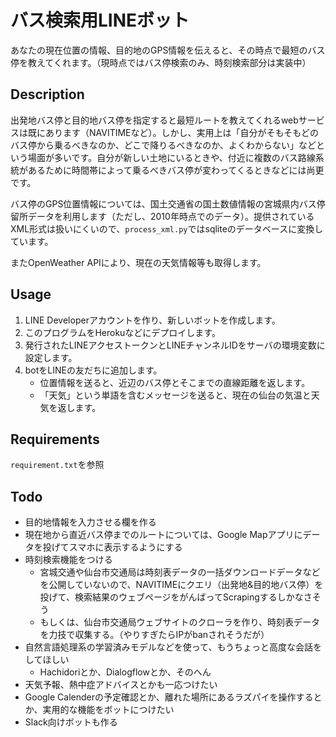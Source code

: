 バス検索用LINEボット
====

あなたの現在位置の情報、目的地のGPS情報を伝えると、その時点で最短のバス停を教えてくれます。（現時点ではバス停検索のみ、時刻検索部分は実装中）

## Description

出発地バス停と目的地バス停を指定すると最短ルートを教えてくれるwebサービスは既にあります（NAVITIMEなど）。しかし、実用上は「自分がそもそもどのバス停から乗るべきなのか、どこで降りるべきなのか、よくわからない」などという場面が多いです。自分が新しい土地にいるときや、付近に複数のバス路線系統があるために時間帯によって乗るべきバス停が変わってくるときなどには尚更です。

バス停のGPS位置情報については、国土交通省の国土数値情報の宮城県内バス停留所データを利用します（ただし、2010年時点でのデータ）。提供されているXML形式は扱いにくいので、`process_xml.py`ではsqliteのデータベースに変換しています。

またOpenWeather APIにより、現在の天気情報等も取得します。

## Usage

1. LINE Developerアカウントを作り、新しいボットを作成します。
1. このプログラムをHerokuなどにデプロイします。
1. 発行されたLINEアクセストークンとLINEチャンネルIDをサーバの環境変数に設定します。
1. botをLINEの友だちに追加します。
    - 位置情報を送ると、近辺のバス停とそこまでの直線距離を返します。
    - 「天気」という単語を含むメッセージを送ると、現在の仙台の気温と天気を返します。


## Requirements

`requirement.txt`を参照

## Todo 

- 目的地情報を入力させる欄を作る
- 現在地から直近バス停までのルートについては、Google Mapアプリにデータを投げてスマホに表示するようにする
- 時刻検索機能をつける
    - 宮城交通や仙台市交通局は時刻表データの一括ダウンロードデータなどを公開していないので、NAVITIMEにクエリ（出発地&目的地バス停）を投げて、検索結果のウェブページをがんばってScrapingするしかなさそう
    - もしくは、仙台市交通局ウェブサイトのクローラを作り、時刻表データを力技で収集する。（やりすぎたらIPがbanされそうだが）
- 自然言語処理系の学習済みモデルなどを使って、もうちょっと高度な会話をしてほしい
    - Hachidoriとか、Dialogflowとか、そのへん
- 天気予報、熱中症アドバイスとかも一応つけたい
- Google Calenderの予定確認とか、離れた場所にあるラズパイを操作するとか、実用的な機能をボットにつけたい
- Slack向けボットも作る
